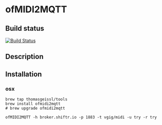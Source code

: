 # ofMIDI2MQTT

## Build status
[![Build Status](https://travis-ci.com/thomasgeissl/ofMIDI2MQTT.svg?branch=master)](https://travis-ci.com/thomasgeissl/ofMIDI2MQTT)

## Description

## Installation
### osx
```
brew tap thomasgeissl/tools
brew install ofmidi2mqtt
# brew upgrade ofmidi2mqtt
```


```
ofMIDI2MQTT -h broker.shiftr.io -p 1883 -t vgig/midi -u try -r try

```